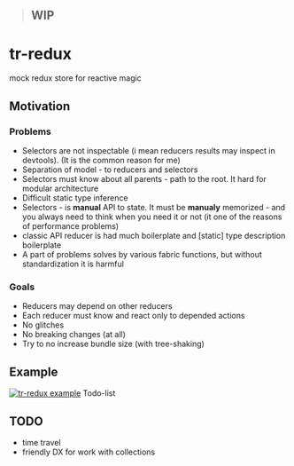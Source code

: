 > ## **WIP**

# tr-redux

mock redux store for reactive magic

## Motivation

### Problems
- Selectors are not inspectable (i mean reducers results may inspect in devtools). (It is the common reason for me)
- Separation of model - to reducers and selectors
- Selectors must know about all parents - path to the root. It hard for modular architecture
- Difficult static type inference
- Selectors - is **manual** API to state. It must be **manualy** memorized - and you always need to think when you need it or not (it one of the reasons of performance problems)
- classic API reducer is had much boilerplate and [static] type description boilerplate
- A part of problems solves by various fabric functions, but without standardization it is harmful

 ### Goals
 - Reducers may depend on other reducers
 - Each reducer must know and react only to depended actions
 - No glitches
 - No breaking changes (at all)
 - Try to no increase bundle size (with tree-shaking)

## Example
[![tr-redux example](https://codesandbox.io/static/img/play-codesandbox.svg)](https://codesandbox.io/s/rw8mj4py8q) Todo-list

## TODO
- time travel
- friendly DX for work with collections
